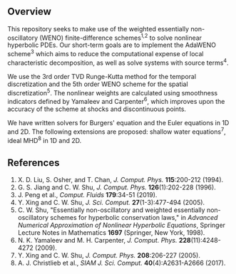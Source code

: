 ## Overview

This repository seeks to make use of the weighted essentially non-oscillatory (WENO) finite-difference schemes<sup>1,2</sup> to solve nonlinear hyperbolic PDEs. Our short-term goals are to implement the AdaWENO scheme<sup>3</sup> which aims to reduce the computational expense of local characteristic decomposition, as well as solve systems with source terms<sup>4</sup>.

We use the 3rd order TVD Runge-Kutta method for the temporal discretization and the 5th order WENO scheme for the spatial discretization<sup>5</sup>. The nonlinear weights are calculated using smoothness indicators defined by Yamaleev and Carpenter<sup>6</sup>, which improves upon the accuracy of the scheme at shocks and discontinuous points.

We have written solvers for Burgers' equation and the Euler equations in 1D and 2D. The following extensions are proposed: shallow water equations<sup>7</sup>, ideal MHD<sup>8</sup> in 1D and 2D.

## References
1. X. D. Liu, S. Osher, and T. Chan, *J. Comput. Phys.* **115**:200-212 (1994).
2. G. S. Jiang and C. W. Shu, *J. Comput. Phys.* **126**(1):202-228 (1996).
3. J. Peng et al., *Comput. Fluids* **179**:34-51 (2019).
4. Y. Xing and C. W. Shu, *J. Sci. Comput.* **27**(1-3):477-494 (2005).
5. C. W. Shu, "Essentially non-oscillatory and weighted essentially non-oscillatory schemes for hyperbolic conservation laws," in *Advanced Numerical Approximation of Nonlinear Hyperbolic Equations*, Springer Lecture Notes in Mathematics **1697** (Springer, New York, 1998).
6. N. K. Yamaleev and M. H. Carpenter, *J. Comput. Phys.* **228**(11):4248-4272 (2009).
7. Y. Xing and C. W. Shu, *J. Comput. Phys.* **208**:206-227 (2005).
8. A. J. Christlieb et al., *SIAM J. Sci. Comput.* **40**(4):A2631-A2666 (2017).
